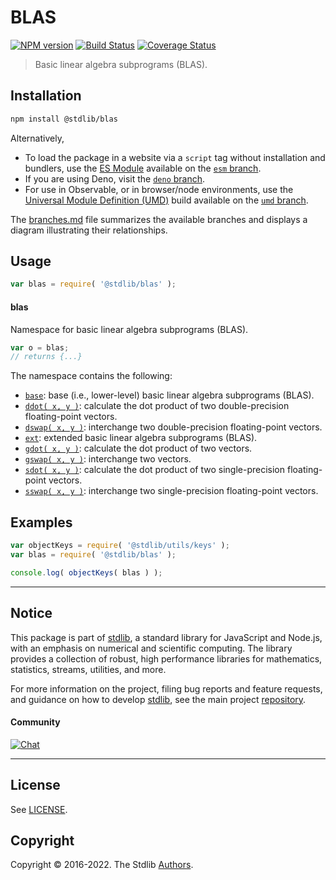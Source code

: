 <!--

@license Apache-2.0

Copyright (c) 2018 The Stdlib Authors.

Licensed under the Apache License, Version 2.0 (the "License");
you may not use this file except in compliance with the License.
You may obtain a copy of the License at

   http://www.apache.org/licenses/LICENSE-2.0

Unless required by applicable law or agreed to in writing, software
distributed under the License is distributed on an "AS IS" BASIS,
WITHOUT WARRANTIES OR CONDITIONS OF ANY KIND, either express or implied.
See the License for the specific language governing permissions and
limitations under the License.

-->

# BLAS

[![NPM version][npm-image]][npm-url] [![Build Status][test-image]][test-url] [![Coverage Status][coverage-image]][coverage-url] <!-- [![dependencies][dependencies-image]][dependencies-url] -->

> Basic linear algebra subprograms (BLAS).

<section class="installation">

## Installation

```bash
npm install @stdlib/blas
```

Alternatively,

-   To load the package in a website via a `script` tag without installation and bundlers, use the [ES Module][es-module] available on the [`esm` branch][esm-url].
-   If you are using Deno, visit the [`deno` branch][deno-url].
-   For use in Observable, or in browser/node environments, use the [Universal Module Definition (UMD)][umd] build available on the [`umd` branch][umd-url].

The [branches.md][branches-url] file summarizes the available branches and displays a diagram illustrating their relationships.

</section>

<section class="usage">

## Usage

```javascript
var blas = require( '@stdlib/blas' );
```

#### blas

Namespace for basic linear algebra subprograms (BLAS).

```javascript
var o = blas;
// returns {...}
```

The namespace contains the following:

<!-- <toc pattern="*"> -->

<div class="namespace-toc">

-   <span class="signature">[`base`][@stdlib/blas/base]</span><span class="delimiter">: </span><span class="description">base (i.e., lower-level) basic linear algebra subprograms (BLAS).</span>
-   <span class="signature">[`ddot( x, y )`][@stdlib/blas/ddot]</span><span class="delimiter">: </span><span class="description">calculate the dot product of two double-precision floating-point vectors.</span>
-   <span class="signature">[`dswap( x, y )`][@stdlib/blas/dswap]</span><span class="delimiter">: </span><span class="description">interchange two double-precision floating-point vectors.</span>
-   <span class="signature">[`ext`][@stdlib/blas/ext]</span><span class="delimiter">: </span><span class="description">extended basic linear algebra subprograms (BLAS).</span>
-   <span class="signature">[`gdot( x, y )`][@stdlib/blas/gdot]</span><span class="delimiter">: </span><span class="description">calculate the dot product of two vectors.</span>
-   <span class="signature">[`gswap( x, y )`][@stdlib/blas/gswap]</span><span class="delimiter">: </span><span class="description">interchange two vectors.</span>
-   <span class="signature">[`sdot( x, y )`][@stdlib/blas/sdot]</span><span class="delimiter">: </span><span class="description">calculate the dot product of two single-precision floating-point vectors.</span>
-   <span class="signature">[`sswap( x, y )`][@stdlib/blas/sswap]</span><span class="delimiter">: </span><span class="description">interchange two single-precision floating-point vectors.</span>

</div>

<!-- </toc> -->

</section>

<!-- /.usage -->

<section class="examples">

## Examples

<!-- TODO: better examples -->

<!-- eslint no-undef: "error" -->

```javascript
var objectKeys = require( '@stdlib/utils/keys' );
var blas = require( '@stdlib/blas' );

console.log( objectKeys( blas ) );
```

</section>

<!-- /.examples -->

<!-- Section for related `stdlib` packages. Do not manually edit this section, as it is automatically populated. -->

<section class="related">

</section>

<!-- /.related -->

<!-- Section for all links. Make sure to keep an empty line after the `section` element and another before the `/section` close. -->


<section class="main-repo" >

* * *

## Notice

This package is part of [stdlib][stdlib], a standard library for JavaScript and Node.js, with an emphasis on numerical and scientific computing. The library provides a collection of robust, high performance libraries for mathematics, statistics, streams, utilities, and more.

For more information on the project, filing bug reports and feature requests, and guidance on how to develop [stdlib][stdlib], see the main project [repository][stdlib].

#### Community

[![Chat][chat-image]][chat-url]

---

## License

See [LICENSE][stdlib-license].


## Copyright

Copyright &copy; 2016-2022. The Stdlib [Authors][stdlib-authors].

</section>

<!-- /.stdlib -->

<!-- Section for all links. Make sure to keep an empty line after the `section` element and another before the `/section` close. -->

<section class="links">

[npm-image]: http://img.shields.io/npm/v/@stdlib/blas.svg
[npm-url]: https://npmjs.org/package/@stdlib/blas

[test-image]: https://github.com/stdlib-js/blas/actions/workflows/test.yml/badge.svg?branch=main
[test-url]: https://github.com/stdlib-js/blas/actions/workflows/test.yml?query=branch:main

[coverage-image]: https://img.shields.io/codecov/c/github/stdlib-js/blas/main.svg
[coverage-url]: https://codecov.io/github/stdlib-js/blas?branch=main

<!--

[dependencies-image]: https://img.shields.io/david/stdlib-js/blas.svg
[dependencies-url]: https://david-dm.org/stdlib-js/blas/main

-->

[chat-image]: https://img.shields.io/gitter/room/stdlib-js/stdlib.svg
[chat-url]: https://gitter.im/stdlib-js/stdlib/

[stdlib]: https://github.com/stdlib-js/stdlib

[stdlib-authors]: https://github.com/stdlib-js/stdlib/graphs/contributors

[umd]: https://github.com/umdjs/umd
[es-module]: https://developer.mozilla.org/en-US/docs/Web/JavaScript/Guide/Modules

[deno-url]: https://github.com/stdlib-js/blas/tree/deno
[umd-url]: https://github.com/stdlib-js/blas/tree/umd
[esm-url]: https://github.com/stdlib-js/blas/tree/esm
[branches-url]: https://github.com/stdlib-js/blas/blob/main/branches.md

[stdlib-license]: https://raw.githubusercontent.com/stdlib-js/blas/main/LICENSE

<!-- <toc-links> -->

[@stdlib/blas/base]: https://github.com/stdlib-js/blas/tree/main/base

[@stdlib/blas/ddot]: https://github.com/stdlib-js/blas/tree/main/ddot

[@stdlib/blas/dswap]: https://github.com/stdlib-js/blas/tree/main/dswap

[@stdlib/blas/ext]: https://github.com/stdlib-js/blas/tree/main/ext

[@stdlib/blas/gdot]: https://github.com/stdlib-js/blas/tree/main/gdot

[@stdlib/blas/gswap]: https://github.com/stdlib-js/blas/tree/main/gswap

[@stdlib/blas/sdot]: https://github.com/stdlib-js/blas/tree/main/sdot

[@stdlib/blas/sswap]: https://github.com/stdlib-js/blas/tree/main/sswap

<!-- </toc-links> -->

</section>

<!-- /.links -->

